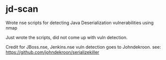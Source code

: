 # jd-scan
Wrote nse scripts for detecting Java Deserialization vulnerabilities using nmap

Just wrote the scripts, did not come up with vuln detection.

Credit for JBoss.nse, Jenkins.nse vuln detection goes to Johndekroon.
see: https://github.com/johndekroon/serializekiller
